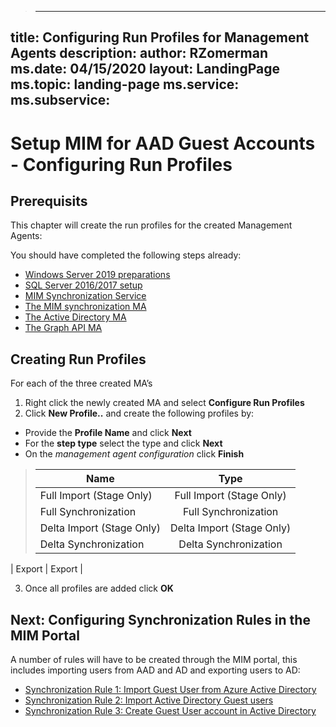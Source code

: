 > ---
title: Configuring Run Profiles for Management Agents 
description: 
author: RZomerman
ms.date: 04/15/2020
layout: LandingPage
ms.topic: landing-page
ms.service: 
ms.subservice:
---


# Setup MIM for AAD Guest Accounts - Configuring Run Profiles

## Prerequisits
This chapter will create the run profiles for the created Management Agents:

You should have completed the following steps already:

- [Windows Server 2019 preparations](prepare-server-ws-2019.md)
- [SQL Server 2016/2017 setup](install-SQL-server.md)
- [MIM Synchronization Service](install-mim-sync-service.md)
- [The MIM synchronization MA](installing-MimMa.md) 
- [The Active Directory MA](installing-ADMA.md)
- [The Graph API MA](installing-AADMA.md)

## Creating Run Profiles
For each of the three created MA’s
1. Right click the newly created MA and select **Configure Run Profiles**
2. Click **New Profile..** and create the following profiles by:
- Provide the **Profile Name** and click **Next**
- For the **step type** select the type and click **Next**
- On the _management agent configuration_ click **Finish**

> | Name                     |      Type                |
> |--------------------------|:-------------------------:
> | Full Import (Stage Only) | Full Import (Stage Only) |
> | Full Synchronization     | Full Synchronization     |
> | Delta Import (Stage Only)| Delta Import (Stage Only)|
> | Delta Synchronization    | Delta Synchronization    |
| Export                   | Export                   |

3. Once all profiles are added click **OK**

## Next: Configuring Synchronization Rules in the MIM Portal 
A number of rules will have to be created through the MIM portal, this includes importing users from AAD and AD and exporting users to AD:
- [Synchronization Rule 1: Import Guest User from Azure Active Directory](rule1-import-from-aad.md)
- [Synchronization Rule 2: Import Active Directory Guest users](rule2-import-from-ad.md)
- [Synchronization Rule 3: Create Guest User account in Active Directory](rule3-export-to-ad.md)
